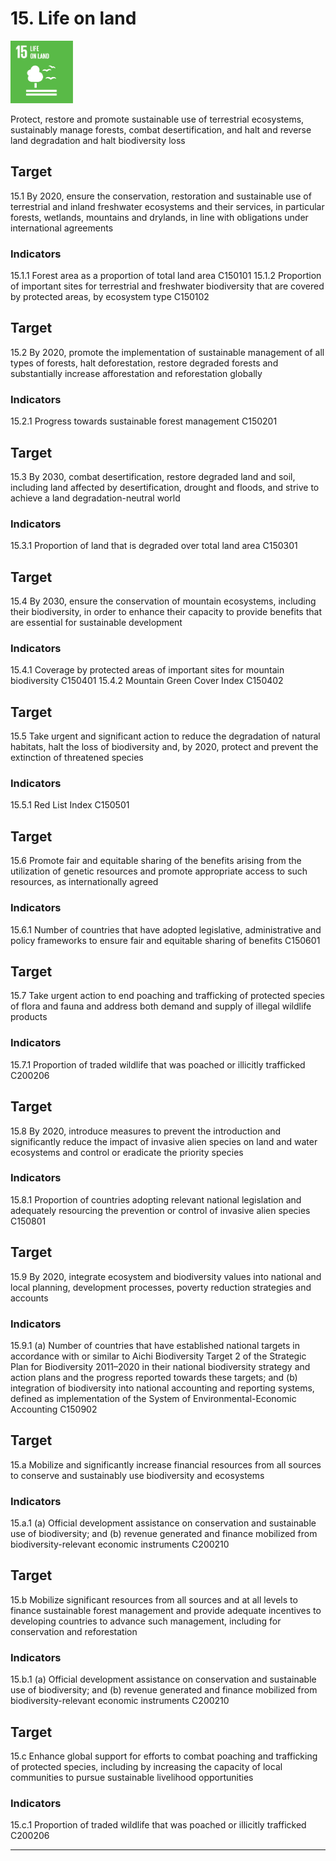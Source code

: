 # 15. Life on land

<img src=../images/sdg-icons/E_SDG_Icons-15.jpg width=100 >

Protect, restore and promote sustainable use of terrestrial ecosystems, sustainably manage forests, combat desertification, and halt and reverse land degradation and halt biodiversity loss



## Target

15.1 By 2020, ensure the conservation, restoration and sustainable use of terrestrial and inland freshwater ecosystems and their services, in particular forests, wetlands, mountains and drylands, in line with obligations under international agreements

### Indicators

15.1.1 Forest area as a proportion of total land area C150101
15.1.2 Proportion of important sites for terrestrial and freshwater biodiversity that are covered by protected areas, by ecosystem type C150102


## Target

15.2 By 2020, promote the implementation of sustainable management of all types of forests, halt deforestation, restore degraded forests and substantially increase afforestation and reforestation globally

### Indicators

15.2.1 Progress towards sustainable forest management C150201


## Target

15.3 By 2030, combat desertification, restore degraded land and soil, including land affected by desertification, drought and floods, and strive to achieve a land degradation-neutral world

### Indicators

15.3.1 Proportion of land that is degraded over total land area C150301


## Target

15.4 By 2030, ensure the conservation of mountain ecosystems, including their biodiversity, in order to enhance their capacity to provide benefits that are essential for sustainable development

### Indicators

15.4.1 Coverage by protected areas of important sites for mountain biodiversity C150401
15.4.2 Mountain Green Cover Index C150402


## Target

15.5 Take urgent and significant action to reduce the degradation of natural habitats, halt the loss of biodiversity and, by 2020, protect and prevent the extinction of threatened species

### Indicators

15.5.1 Red List Index C150501


## Target

15.6 Promote fair and equitable sharing of the benefits arising from the utilization of genetic resources and promote appropriate access to such resources, as internationally agreed

### Indicators

15.6.1 Number of countries that have adopted legislative, administrative and policy frameworks to ensure fair and equitable sharing of benefits C150601


## Target

15.7 Take urgent action to end poaching and trafficking of protected species of flora and fauna and address both demand and supply of illegal wildlife products

### Indicators

15.7.1 Proportion of traded wildlife that was poached or illicitly trafficked C200206


## Target

15.8 By 2020, introduce measures to prevent the introduction and significantly reduce the impact of invasive alien species on land and water ecosystems and control or eradicate the priority species

### Indicators

15.8.1 Proportion of countries adopting relevant national legislation and adequately resourcing the prevention or control of invasive alien species C150801


## Target

15.9 By 2020, integrate ecosystem and biodiversity values into national and local planning, development processes, poverty reduction strategies and accounts

### Indicators

15.9.1 (a) Number of countries that have established national targets in accordance with or similar to Aichi Biodiversity Target 2 of the Strategic Plan for Biodiversity 2011–2020 in their national biodiversity strategy and action plans and the progress reported towards these targets; and (b) integration of biodiversity into national accounting and reporting systems, defined as implementation of the System of Environmental-Economic Accounting C150902


## Target

15.a Mobilize and significantly increase financial resources from all sources to conserve and sustainably use biodiversity and ecosystems

### Indicators

15.a.1 (a) Official development assistance on conservation and sustainable use of biodiversity; and (b) revenue generated and finance mobilized from biodiversity-relevant economic instruments C200210


## Target

15.b Mobilize significant resources from all sources and at all levels to finance sustainable forest management and provide adequate incentives to developing countries to advance such management, including for conservation and reforestation

### Indicators

15.b.1 (a) Official development assistance on conservation and sustainable use of biodiversity; and (b) revenue generated and finance mobilized from biodiversity-relevant economic instruments C200210


## Target

15.c Enhance global support for efforts to combat poaching and trafficking of protected species, including by increasing the capacity of local communities to pursue sustainable livelihood opportunities

### Indicators

15.c.1 Proportion of traded wildlife that was poached or illicitly trafficked C200206

***

